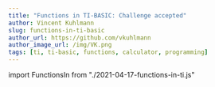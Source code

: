 ```yaml
---
title: "Functions in TI-BASIC: Challenge accepted"
author: Vincent Kuhlmann
slug: functions-in-ti-basic
author_url: https://github.com/vkuhlmann
author_image_url: /img/VK.png
tags: [ti, ti-basic, functions, calculator, programming]
---
```


<!--truncate-->

import FunctionsIn from "./2021-04-17-functions-in-ti.js"

<FunctionsIn />
